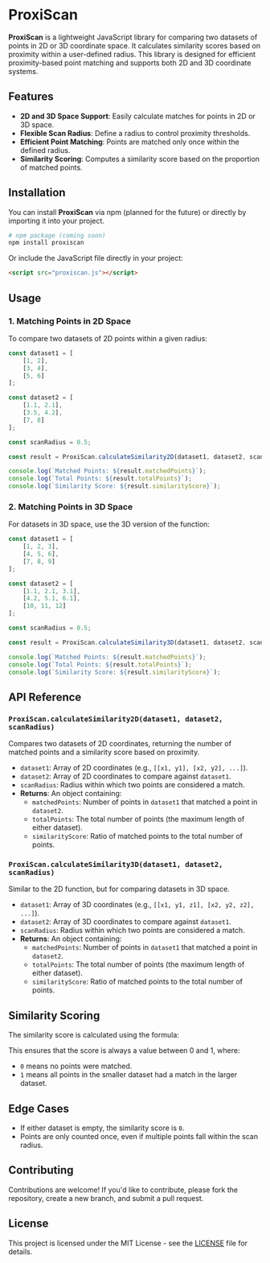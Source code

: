 # ProxiScan

**ProxiScan** is a lightweight JavaScript library for comparing two datasets of points in 2D or 3D coordinate space. It calculates similarity scores based on proximity within a user-defined radius. This library is designed for efficient proximity-based point matching and supports both 2D and 3D coordinate systems.

## Features

- **2D and 3D Space Support**: Easily calculate matches for points in 2D or 3D space.
- **Flexible Scan Radius**: Define a radius to control proximity thresholds.
- **Efficient Point Matching**: Points are matched only once within the defined radius.
- **Similarity Scoring**: Computes a similarity score based on the proportion of matched points.

## Installation

You can install **ProxiScan** via npm (planned for the future) or directly by importing it into your project.

```bash
# npm package (coming soon)
npm install proxiscan
```

Or include the JavaScript file directly in your project:

```html
<script src="proxiscan.js"></script>
```

## Usage

### 1. Matching Points in 2D Space

To compare two datasets of 2D points within a given radius:

```javascript
const dataset1 = [
    [1, 2],
    [3, 4],
    [5, 6]
];

const dataset2 = [
    [1.1, 2.1],
    [3.5, 4.2],
    [7, 8]
];

const scanRadius = 0.5;

const result = ProxiScan.calculateSimilarity2D(dataset1, dataset2, scanRadius);

console.log(`Matched Points: ${result.matchedPoints}`);
console.log(`Total Points: ${result.totalPoints}`);
console.log(`Similarity Score: ${result.similarityScore}`);
```

### 2. Matching Points in 3D Space

For datasets in 3D space, use the 3D version of the function:

```javascript
const dataset1 = [
    [1, 2, 3],
    [4, 5, 6],
    [7, 8, 9]
];

const dataset2 = [
    [1.1, 2.1, 3.1],
    [4.2, 5.1, 6.1],
    [10, 11, 12]
];

const scanRadius = 0.5;

const result = ProxiScan.calculateSimilarity3D(dataset1, dataset2, scanRadius);

console.log(`Matched Points: ${result.matchedPoints}`);
console.log(`Total Points: ${result.totalPoints}`);
console.log(`Similarity Score: ${result.similarityScore}`);
```

## API Reference

### `ProxiScan.calculateSimilarity2D(dataset1, dataset2, scanRadius)`

Compares two datasets of 2D coordinates, returning the number of matched points and a similarity score based on proximity.

- `dataset1`: Array of 2D coordinates (e.g., `[[x1, y1], [x2, y2], ...]`).
- `dataset2`: Array of 2D coordinates to compare against `dataset1`.
- `scanRadius`: Radius within which two points are considered a match.
- **Returns**: An object containing:
  - `matchedPoints`: Number of points in `dataset1` that matched a point in `dataset2`.
  - `totalPoints`: The total number of points (the maximum length of either dataset).
  - `similarityScore`: Ratio of matched points to the total number of points.

### `ProxiScan.calculateSimilarity3D(dataset1, dataset2, scanRadius)`

Similar to the 2D function, but for comparing datasets in 3D space.

- `dataset1`: Array of 3D coordinates (e.g., `[[x1, y1, z1], [x2, y2, z2], ...]`).
- `dataset2`: Array of 3D coordinates to compare against `dataset1`.
- `scanRadius`: Radius within which two points are considered a match.
- **Returns**: An object containing:
  - `matchedPoints`: Number of points in `dataset1` that matched a point in `dataset2`.
  - `totalPoints`: The total number of points (the maximum length of either dataset).
  - `similarityScore`: Ratio of matched points to the total number of points.

## Similarity Scoring

The similarity score is calculated using the formula:



This ensures that the score is always a value between 0 and 1, where:
- `0` means no points were matched.
- `1` means all points in the smaller dataset had a match in the larger dataset.

## Edge Cases

- If either dataset is empty, the similarity score is `0`.
- Points are only counted once, even if multiple points fall within the scan radius.
  
## Contributing

Contributions are welcome! If you'd like to contribute, please fork the repository, create a new branch, and submit a pull request.

## License

This project is licensed under the MIT License - see the [LICENSE](LICENSE) file for details.